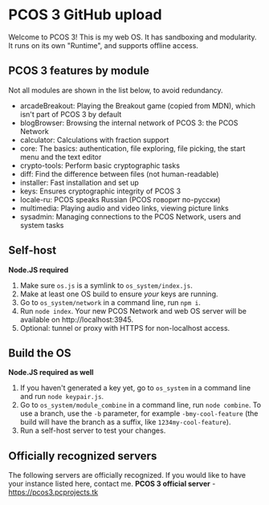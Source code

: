 # PCOS 3 GitHub upload
Welcome to PCOS 3! This is my web OS. It has sandboxing and modularity. It runs on its own "Runtime", and supports offline access.

## PCOS 3 features by module
Not all modules are shown in the list below, to avoid redundancy.
 - arcadeBreakout: Playing the Breakout game (copied from MDN), which isn't part of PCOS 3 by default
 - blogBrowser: Browsing the internal network of PCOS 3: the PCOS Network
 - calculator: Calculations with fraction support
 - core: The basics: authentication, file exploring, file picking, the start menu and the text editor
 - crypto-tools: Perform basic cryptographic tasks
 - diff: Find the difference between files (not human-readable)
 - installer: Fast installation and set up
 - keys: Ensures cryptographic integrity of PCOS 3
 - locale-ru: PCOS speaks Russian (PCOS говорит по-русски)
 - multimedia: Playing audio and video links, viewing picture links
 - sysadmin: Managing connections to the PCOS Network, users and system tasks

## Self-host
**Node.JS required**
1. Make sure `os.js` is a symlink to `os_system/index.js`.
2. Make at least one OS build to ensure *your* keys are running.
3. Go to `os_system/network` in a command line, run `npm i`.
4. Run `node index`. Your new PCOS Network and web OS server will be available on http://localhost:3945.
5. Optional: tunnel or proxy with HTTPS for non-localhost access.

## Build the OS
**Node.JS required as well**
1. If you haven't generated a key yet, go to `os_system` in a command line and run `node keypair.js`.
2. Go to `os_system/module_combine` in a command line, run `node combine`. To use a branch, use the `-b` parameter, for example `-bmy-cool-feature` (the build will have the branch as a suffix, like `1234my-cool-feature`).
3. Run a self-host server to test your changes.

## Officially recognized servers
The following servers are officially recognized. If you would like to have your instance listed here, contact me.
**PCOS 3 official server** - https://pcos3.pcprojects.tk